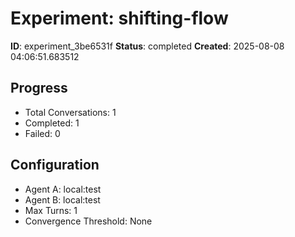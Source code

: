 # Experiment: shifting-flow

**ID**: experiment_3be6531f
**Status**: completed
**Created**: 2025-08-08 04:06:51.683512

## Progress

- Total Conversations: 1
- Completed: 1
- Failed: 0

## Configuration

- Agent A: local:test
- Agent B: local:test
- Max Turns: 1
- Convergence Threshold: None
